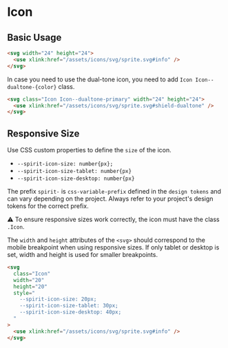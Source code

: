 # Icon

## Basic Usage

```html
<svg width="24" height="24">
  <use xlink:href="/assets/icons/svg/sprite.svg#info" />
</svg>
```

In case you need to use the dual-tone icon, you need to add `Icon Icon--dualtone-{color}` class.

```html
<svg class="Icon Icon--dualtone-primary" width="24" height="24">
  <use xlink:href="/assets/icons/svg/sprite.svg#shield-dualtone" />
</svg>
```

## Responsive Size

Use CSS custom properties to define the `size` of the icon.

- `--spirit-icon-size: number{px};`
- `--spirit-icon-size-tablet: number{px}`
- `--spirit-icon-size-desktop: number{px}`

The prefix `spirit-` is `css-variable-prefix` defined in the `design tokens` and can vary depending on the project.
Always refer to your project's design tokens for the correct prefix.

⚠️ To ensure responsive sizes work correctly, the icon must have the class `.Icon`.

The `width` and `height` attributes of the `<svg>` should correspond to the mobile breakpoint when using responsive sizes.
If only tablet or desktop is set, width and height is used for smaller breakpoints.

```html
<svg
  class="Icon"
  width="20"
  height="20"
  style="
    --spirit-icon-size: 20px;
    --spirit-icon-size-tablet: 30px;
    --spirit-icon-size-desktop: 40px;
  "
>
  <use xlink:href="/assets/icons/svg/sprite.svg#info" />
</svg>
```
